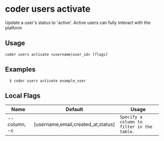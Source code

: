 # coder users activate

Update a user's status to 'active'. Active users can fully interact with the platform
## Usage
```console
coder users activate <username|user_id> [flags]
```

## Examples
```console
  $ coder users activate example_user 
```

## Local Flags
| Name |  Default | Usage |
| ---- |  ------- | ----- |
| --column, -c | [username,email,created_at,status] | <code>Specify a column to filter in the table.</code>|